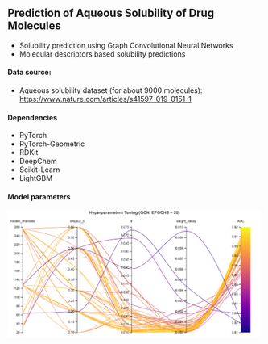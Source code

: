 ## Prediction of Aqueous Solubility of Drug Molecules

- Solubility prediction using Graph Convolutional Neural Networks
- Molecular descriptors based solubility predictions

#### Data source:
- Aqueous solubility dataset (for about 9000 molecules): https://www.nature.com/articles/s41597-019-0151-1

#### Dependencies
- PyTorch
- PyTorch-Geometric
- RDKit
- DeepChem
- Scikit-Learn
- LightGBM

#### Model parameters
![Screenshot](params_tuning.PNG)
